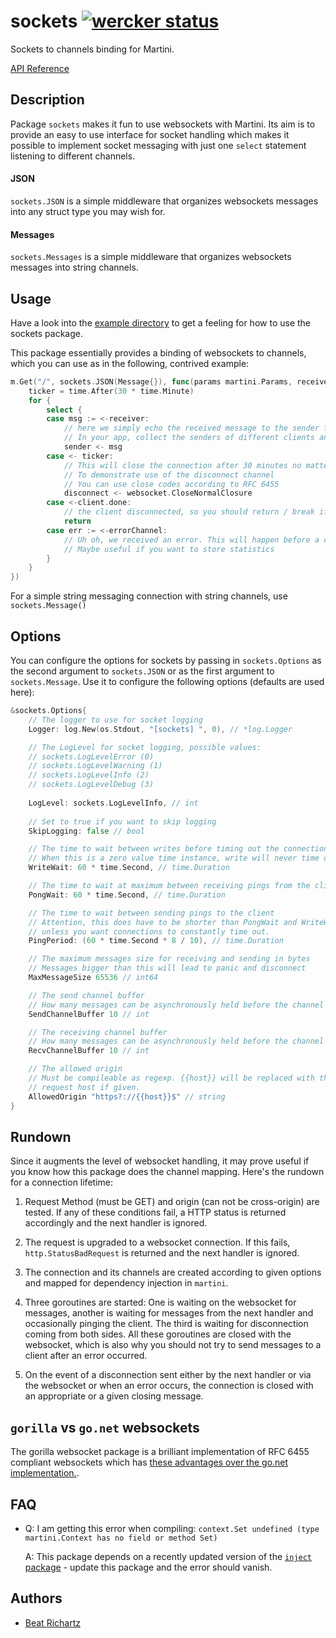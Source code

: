 # sockets [![wercker status](https://app.wercker.com/status/4298e26d2bb869fc9b0134ad80ef5eb3/s/master "wercker status")](https://app.wercker.com/project/bykey/4298e26d2bb869fc9b0134ad80ef5eb3)

Sockets to channels binding for Martini.

[API Reference](http://godoc.org/github.com/beatrichartz/sockets)

## Description

Package `sockets` makes it fun to use websockets with Martini. Its aim is to provide an easy to use interface for socket handling which makes it possible to implement socket messaging with just one `select` statement listening to different channels.

#### JSON

`sockets.JSON` is a simple middleware that organizes websockets messages into any struct type you may wish for.

#### Messages

`sockets.Messages` is a simple middleware that organizes websockets messages into string channels.

## Usage

Have a look into the [example directory](https://github.com/beatrichartz/martini-sockets/tree/master/example) to get a feeling for how to use the sockets package.

This package essentially provides a binding of websockets to channels, which you can use as in the following, contrived example:

```go
m.Get("/", sockets.JSON(Message{}), func(params martini.Params, receiver <-chan *Message, sender chan<- *Message, done <-chan bool, disconnect chan<- int, errorChannel <-chan error) {
	ticker = time.After(30 * time.Minute)
	for {
		select {
		case msg := <-receiver:
			// here we simply echo the received message to the sender for demonstration purposes
			// In your app, collect the senders of different clients and do something useful with them
			sender <- msg
		case <- ticker:
			// This will close the connection after 30 minutes no matter what
			// To demonstrate use of the disconnect channel
			// You can use close codes according to RFC 6455
			disconnect <- websocket.CloseNormalClosure
		case <-client.done:
			// the client disconnected, so you should return / break if the done channel gets sent a message
			return
		case err := <-errorChannel:
			// Uh oh, we received an error. This will happen before a close if the client did not disconnect regularly.
			// Maybe useful if you want to store statistics
		}
	}
})
```

For a simple string messaging connection with string channels, use ``sockets.Message()``

## Options
You can configure the options for sockets by passing in ``sockets.Options`` as the second argument to ``sockets.JSON`` or as the first argument to ``sockets.Message``. Use it to configure the following options (defaults are used here):

```go
&sockets.Options{
	// The logger to use for socket logging
	Logger: log.New(os.Stdout, "[sockets] ", 0), // *log.Logger

	// The LogLevel for socket logging, possible values:
	// sockets.LogLevelError (0)
	// sockets.LogLevelWarning (1)
	// sockets.LogLevelInfo (2)
	// sockets.LogLevelDebug (3)
	
	LogLevel: sockets.LogLevelInfo, // int
	
	// Set to true if you want to skip logging
	SkipLogging: false // bool

	// The time to wait between writes before timing out the connection
	// When this is a zero value time instance, write will never time out
	WriteWait: 60 * time.Second, // time.Duration

	// The time to wait at maximum between receiving pings from the client.
	PongWait: 60 * time.Second, // time.Duration

	// The time to wait between sending pings to the client
	// Attention, this does have to be shorter than PongWait and WriteWait
	// unless you want connections to constantly time out.
	PingPeriod: (60 * time.Second * 8 / 10), // time.Duration

	// The maximum messages size for receiving and sending in bytes
	// Messages bigger than this will lead to panic and disconnect
	MaxMessageSize 65536 // int64

	// The send channel buffer
	// How many messages can be asynchronously held before the channel blocks
	SendChannelBuffer 10 // int

	// The receiving channel buffer
	// How many messages can be asynchronously held before the channel blocks
	RecvChannelBuffer 10 // int

	// The allowed origin
	// Must be compileable as regexp. {{host}} will be replaced with the current
	// request host if given. 
	AllowedOrigin "https?://{{host}}$" // string
}
```

## Rundown
Since it augments the level of websocket handling, it may prove useful if you know how this package does the channel mapping. Here's the rundown for a connection lifetime:

1. Request Method (must be GET) and origin (can not be cross-origin) are tested. If any of these conditions fail, a HTTP status is returned accordingly and the next handler is ignored.

2. The request is upgraded to a websocket connection. If this fails, ``http.StatusBadRequest`` is returned and the next handler is ignored.

3. The connection and its channels are created according to given options and mapped for dependency injection in ``martini``.

4. Three goroutines are started: One is waiting on the websocket for messages, another is waiting for messages from the next handler and occasionally pinging the client. The third is waiting for disconnection coming from both sides. All these goroutines are closed with the websocket, which is also why you should not try to send messages to a client after an error occurred.

5. On the event of a disconnection sent either by the next handler or via the websocket or when an error occurs, the connection is closed with an appropriate or a given closing message.


## ``gorilla`` vs ``go.net`` websockets
The gorilla websocket package is a brilliant implementation of RFC 6455 compliant websockets which has [these advantages over the go.net implementation.](https://github.com/gorilla/websocket#protocol-compliance). 

## FAQ
- Q: I am getting this error when compiling: `context.Set undefined (type martini.Context has no field or method Set)`
  
	A: This package depends on a recently updated version of the [`inject` package](https://github.com/codegangsta/inject) - update this package and the error should vanish.

## Authors

* [Beat Richartz](https://github.com/beatrichartz)
